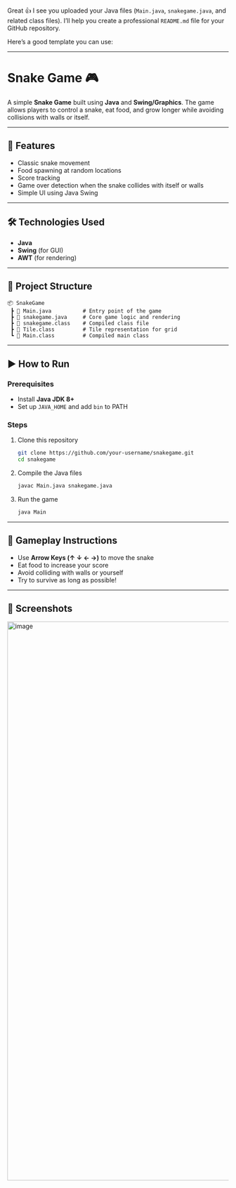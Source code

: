 Great 👍 I see you uploaded your Java files (`Main.java`, `snakegame.java`, and related class files). I’ll help you create a professional `README.md` file for your GitHub repository.

Here’s a good template you can use:

---

# Snake Game 🎮

A simple **Snake Game** built using **Java** and **Swing/Graphics**. The game allows players to control a snake, eat food, and grow longer while avoiding collisions with walls or itself.

---

## 🚀 Features

* Classic snake movement
* Food spawning at random locations
* Score tracking
* Game over detection when the snake collides with itself or walls
* Simple UI using Java Swing

---

## 🛠️ Technologies Used

* **Java**
* **Swing** (for GUI)
* **AWT** (for rendering)

---

## 📂 Project Structure

```
📦 SnakeGame
 ┣ 📜 Main.java          # Entry point of the game
 ┣ 📜 snakegame.java     # Core game logic and rendering
 ┣ 📜 snakegame.class    # Compiled class file
 ┣ 📜 Tile.class         # Tile representation for grid
 ┗ 📜 Main.class         # Compiled main class
```

---

## ▶️ How to Run

### Prerequisites

* Install **Java JDK 8+**
* Set up `JAVA_HOME` and add `bin` to PATH

### Steps

1. Clone this repository

   ```bash
   git clone https://github.com/your-username/snakegame.git
   cd snakegame
   ```
2. Compile the Java files

   ```bash
   javac Main.java snakegame.java
   ```
3. Run the game

   ```bash
   java Main
   ```

---

## 🎯 Gameplay Instructions

* Use **Arrow Keys (↑ ↓ ← →)** to move the snake
* Eat food to increase your score
* Avoid colliding with walls or yourself
* Try to survive as long as possible!

---

## 📸 Screenshots
<img width="1201" height="1273" alt="image" src="https://github.com/user-attachments/assets/00c6f487-9729-4b13-ac76-715e6fbe73ed" />



